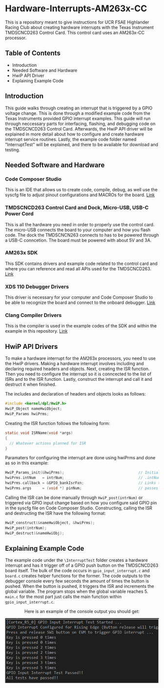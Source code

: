 # Hardware-Interrupts-AM263x-CC
This is a repository meant to give instructions for UCR FSAE Highlander Racing Club about creating hardware interrupts with the Texas Instrument TMDSCNCD263 Control Card. This control card uses an AM263x-CC processor.

## Table of Contents
* Introduction
* Needed Software and Hardware
* HwiP API Driver
* Explaining Example Code

## Introduction
This guide walks through creating an interrupt that is triggered by a GPIO voltage change. This is done through a modified example code from the Texas Instruments provided GPIO interrupt examples. This guide will run through neccessary parts for interfacing, flashing, and debugging code on the TMDSCNCD263 Control Card. Afterwards, the HwiP API driver will be explained in more detail about how to configure and create hardware interrupt service routines. Lastly, the example code folder named "InterruptTest" will be explained, and there to be available for download and testing.

## Needed Software and Hardware

### Code Composer Studio
This is an IDE that allows us to create code, compile, debug, as well use the syscfg file to adjust pinout configurations and MACROs for the board. [Link](https://www.ti.com/tool/CCSTUDIO#downloads)
### TMDSCNCD263 Control Card and Dock, Micro-USB, USB-C Power Cord
This is all the hardware you need in order to properly use the control card. The micro-USB connects the board to your computer and how you flash code. The dock the TMDSCNCN263 connects to has to be powered through a USB-C conncetion. The board must be powered with about 5V and 3A.
### AM263x SDK
This SDK contains drivers and example code related to the control card and where you can reference and read all APIs used for the TMDSCNCD263. [Link](https://www.ti.com/tool/MCU-PLUS-SDK-AM263X)
### XDS 110 Debugger Drivers
This driver is necessary for your computer and Code Composer Studio to be able to recognize the board and connect to the onboard debugger. [Link](https://software-dl.ti.com/ccs/esd/documents/xdsdebugprobes/emu_xds_software_package_download.html)
### Clang Compiler Drivers
This is the compiler is used in the example codes of the SDK and within the example in this repository. [Link](https://www.ti.com/tool/download/ARM-CGT-CLANG/4.0.0.LTS)

## HwiP API Drivers
To make a hardware interrupt for the AM263x processors, you need to use the HwiP drivers. Making a hardware interrupt involves including and declaring required headers and objects. Next, creating the ISR function. Then you need to configure the interrupt so it is conncected to the list of ISRs and to the ISR function. Lastly, construct the interrupt and call it and destruct it when finished.

The includes and declaration of headers and objects looks as follows:
```c
#include <kernel/dpl/HwiP.h>
HwiP_Object nameHwiObject;
HwiP_Params hwiPrms;  
```

Creating the ISR function follows the following form:
```c
static void ISRName(void *args)
{
  // Whatever actions planned for ISR
}
```

Paramaters for configuring the interrupt are done using hwiPrms and done as so in this example:
```c
HwiP_Params_init(&hwiPrms);                                  // Initializes interrupt object to be able to be used
hwiPrms.intNum   = intrNum;                                  // .intNum sets the location of the interrupt in memory. Location is set to one linked with GPIO push button
hwiPrms.callback = &GPIO_bankIsrFxn;                         // Links the interrupt function to interrupt object
hwiPrms.args     = (void *) pinNum;                          // passes this number as parameter when interrupt called
```

Calling the ISR can be done manually through `HwiP_post(intrNum)` or triggered via GPIO input change based on how you configure said GPIO pin in the syscfg file on Code Composer Studio. Constructing, calling the ISR and destructing the ISR have the following format:
```c
HwiP_construct(&nameHwiObject, &hwiPrms);
HwiP_post(intrNum);
HwiP_destruct(&nameHwiObj);
```

## Explaining Example Code
The example code under the `\InterruptTest` folder creates a hardware interrupt and has it trigger off of a GPIO push button on the TMDSCNCD263 board itself. The bulk of the code occurs in `gpio_input_interrupt.c` and `board.c` creates helper functions for the former. The code outputs to the debugger console every few seconds the amount of times the button is pushed. When the button is pushed, it triggers the ISR and increments the global variable. The program stops when the global variable reaches 5. `main.c` for the most part just calls the main function within `gpio_input_interrupt.c`.

<p align="center">Here is an example of the console output you should get:</p>

<p align="center">
  <img  src="Console-Image-Interrupt-Test.png">
</p>
